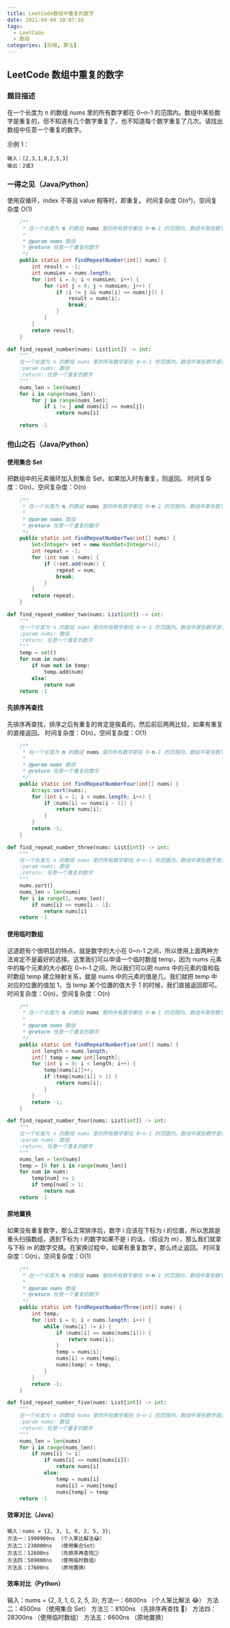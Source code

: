 ```yaml
---
title: LeetCode数组中重复的数字
date: 2021-04-08 10:07:10
tags:
  - LeetCode
  - 数组
categories: [后端, 算法]
---
```


## LeetCode 数组中重复的数字

### 题目描述

在一个长度为 n 的数组 nums 里的所有数字都在 0~n-1 的范围内。数组中某些数字是重复的，但不知道有几个数字重复了，也不知道每个数字重复了几次。请找出数组中任意一个重复的数字。

示例 1：

```Text
输入：[2,3,1,0,2,5,3]
输出：2或3
```

### 一得之见（Java/Python）

使用双循环，index 不等且 value 相等时，即重复。
时间复杂度 O(n²)，空间复杂度 O(1)

```Java
    /**
     * 在一个长度为 n 的数组 nums 里的所有数字都在 0~n-1 的范围内。数组中某些数字是重复的，但不知道有几个数字重复了，也不知道每个数字重复了几次。请找出数组中任意一个重复的数字
     *
     * @param nums 数组
     * @return 任意一个重复的数字
     */
    public static int findRepeatNumber(int[] nums) {
        int result = -1;
        int numsLen = nums.length;
        for (int i = 0; i < numsLen; i++) {
            for (int j = 0; j < numsLen; j++) {
                if (i != j && nums[i] == nums[j]) {
                    result = nums[i];
                    break;
                }
            }
        }
        return result;
    }
```

```Python
def find_repeat_number(nums: List[int]) -> int:
    """
    在一个长度为 n 的数组 nums 里的所有数字都在 0~n-1 的范围内。数组中某些数字是重复的，但不知道有几个数字重复了，也不知道每个数字重复了几次。请找出数组中任意一个重复的数字
    :param nums: 数组
    :return: 任意一个重复的数字
    """
    nums_len = len(nums)
    for i in range(nums_len):
        for j in range(nums_len):
            if i != j and nums[i] == nums[j]:
                return nums[i]

    return -1
```

### 他山之石（Java/Python）

#### 使用集合 Set

把数组中的元素循环加入到集合 Set，如果加入时有重复，则返回。
时间复杂度：O(n)，空间复杂度：O(n)

```Java
    /**
     * 在一个长度为 n 的数组 nums 里的所有数字都在 0~n-1 的范围内。数组中某些数字是重复的，但不知道有几个数字重复了，也不知道每个数字重复了几次。请找出数组中任意一个重复的数字
     *
     * @param nums 数组
     * @return 任意一个重复的数字
     */
    public static int findRepeatNumberTwo(int[] nums) {
        Set<Integer> set = new HashSet<Integer>();
        int repeat = -1;
        for (int num : nums) {
            if (!set.add(num)) {
                repeat = num;
                break;
            }
        }
        return repeat;
    }
```

```Python
def find_repeat_number_two(nums: List[int]) -> int:
    """
    在一个长度为 n 的数组 nums 里的所有数字都在 0~n-1 的范围内。数组中某些数字是重复的，但不知道有几个数字重复了，也不知道每个数字重复了几次。请找出数组中任意一个重复的数字
    :param nums: 数组
    :return: 任意一个重复的数字
    """
    temp = set()
    for num in nums:
        if num not in temp:
            temp.add(num)
        else:
            return num
    return -1
```

#### 先排序再查找

先排序再查找，排序之后有重复的肯定是挨着的，然后前后两两比较，如果有重复的直接返回。
时间复杂度：O(n)，空间复杂度：O(1)

```Java
    /**
     * 在一个长度为 n 的数组 nums 里的所有数字都在 0~n-1 的范围内。数组中某些数字是重复的，但不知道有几个数字重复了，也不知道每个数字重复了几次。请找出数组中任意一个重复的数字
     *
     * @param nums 数组
     * @return 任意一个重复的数字
     */
    public static int findRepeatNumberFour(int[] nums) {
        Arrays.sort(nums);
        for (int i = 1; i < nums.length; i++) {
            if (nums[i] == nums[i - 1]) {
                return nums[i];
            }
        }
        return -1;
    }
```

```Python
def find_repeat_number_three(nums: List[int]) -> int:
    """
    在一个长度为 n 的数组 nums 里的所有数字都在 0~n-1 的范围内。数组中某些数字是重复的，但不知道有几个数字重复了，也不知道每个数字重复了几次。请找出数组中任意一个重复的数字
    :param nums: 数组
    :return: 任意一个重复的数字
    """
    nums.sort()
    nums_len = len(nums)
    for i in range(1, nums_len):
        if nums[i] == nums[i - 1]:
            return nums[i]
    return -1
```

#### 使用临时数组

这道题有个很明显的特点，就是数字的大小在 0~n-1 之间，所以使用上面两种方法肯定不是最好的选择。这里我们可以申请一个临时数组 temp，因为 nums 元素中的每个元素的大小都在 0~n-1 之间，所以我们可以把 nums 中的元素的值和临时数组 temp 建立映射关系，就是 nums 中的元素的值是几，我们就把 temp 中对应的位置的值加 1，当 temp 某个位置的值大于 1 的时候，我们直接返回即可。
时间复杂度：O(n)，空间复杂度：O(n)

```Java
    /**
     * 在一个长度为 n 的数组 nums 里的所有数字都在 0~n-1 的范围内。数组中某些数字是重复的，但不知道有几个数字重复了，也不知道每个数字重复了几次。请找出数组中任意一个重复的数字
     *
     * @param nums 数组
     * @return 任意一个重复的数字
     */
    public static int findRepeatNumberFive(int[] nums) {
        int length = nums.length;
        int[] temp = new int[length];
        for (int i = 0; i < length; i++) {
            temp[nums[i]]++;
            if (temp[nums[i]] > 1) {
                return nums[i];
            }
        }
        return -1;
    }
```

```Python
def find_repeat_number_four(nums: List[int]) -> int:
    """
    在一个长度为 n 的数组 nums 里的所有数字都在 0~n-1 的范围内。数组中某些数字是重复的，但不知道有几个数字重复了，也不知道每个数字重复了几次。请找出数组中任意一个重复的数字
    :param nums: 数组
    :return: 任意一个重复的数字
    """
    nums_len = len(nums)
    temp = [0 for i in range(nums_len)]
    for num in nums:
        temp[num] += 1
        if temp[num] > 1:
            return num
    return -1
```

#### 原地置换

如果没有重复数字，那么正常排序后，数字 i 应该在下标为 i 的位置，所以思路是重头扫描数组，遇到下标为 i 的数字如果不是 i 的话，（假设为 m），那么我们就拿与下标 m 的数字交换。在家换过程中，如果有重复数字，那么终止返回。
时间复杂度：O(n)，空间复杂度：O(1)

```Java
    /**
     * 在一个长度为 n 的数组 nums 里的所有数字都在 0~n-1 的范围内。数组中某些数字是重复的，但不知道有几个数字重复了，也不知道每个数字重复了几次。请找出数组中任意一个重复的数字
     *
     * @param nums 数组
     * @return 任意一个重复的数字
     */
    public static int findRepeatNumberThree(int[] nums) {
        int temp;
        for (int i = 0; i < nums.length; i++) {
            while (nums[i] != i) {
                if (nums[i] == nums[nums[i]]) {
                    return nums[i];
                }
                temp = nums[i];
                nums[i] = nums[temp];
                nums[temp] = temp;
            }
        }
        return -1;
    }
```

```Python
def find_repeat_number_five(nums: List[int]) -> int:
    """
    在一个长度为 n 的数组 nums 里的所有数字都在 0~n-1 的范围内。数组中某些数字是重复的，但不知道有几个数字重复了，也不知道每个数字重复了几次。请找出数组中任意一个重复的数字
    :param nums: 数组
    :return: 任意一个重复的数字
    """
    nums_len = len(nums)
    for i in range(nums_len):
        if nums[i] != i:
            if nums[i] == nums[nums[i]]:
                return nums[i]
            else:
                temp = nums[i]
                nums[i] = nums[temp]
                nums[temp] = temp
    return -1
```

#### 效率对比（Java）

```Text
输入：nums = {2, 3, 1, 0, 2, 5, 3};
方法一：1990900ns （个人笨比解法😂）
方法二：238000ns  （使用集合Set）
方法三：12600ns   （先排序再查找🤗）
方法四：589800ns  （使用临时数组）
方法五：17600ns   （原地置换）
```

#### 效率对比（Python）

输入：nums = {2, 3, 1, 0, 2, 5, 3};
方法一：6600ns （个人笨比解法 😂）
方法二：4500ns （使用集合 Set）
方法三：8100ns （先排序再查找 🤗）
方法四：28300ns （使用临时数组）
方法五：6600ns （原地置换）
